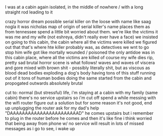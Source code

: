 I was at a cabin again
isolated, in the middle of nowhere / with a long straight rod leading to it


crazy horror dream
possible serial killer on the loose with name like
saag nogla
it was nicholas
map of origin of serial killer's name places them as from tennessee
spend a little bit worried about them. we're like the victims
it was me and my wife (not eshreya, didn't really ever have a face)
we insisted on going to this cabin, the cabin where all the victims were killed
we figured out that that's where hte killer probably was,
as detectives we wnt to go stop him
wife got like mortally wounded / poisoned
the only antidoe was in this cabin place, where all the victims are killed
of course my wife dies
rip, pretty sad
brutal horror scene is what follows!
waves and waves of viscera and gore
mixed with brown shit - possibly literally shit, but as viscous as blood
dead bodies exploding
a dog's body having tons of this stuff running out of it
tons of human bodies doing the same
started from the cabin and propogated outwards
absolutely brutal


cut to:
normal (but stressful) life, i'm staying at a cabin with my family (same cabin)
there's no service upstairs so i'm cut off
spend a while messing with the wifi router
figure out a solution but for some reason it's not good, end up unplugging the router
ask for my dad's help
"DAAAAAAAAAAAAAAAAAAAAAAAD"
he comes upstairs but i remember to plug in the router before he comes
and then it's like fine i think
worried that being away from phone w/ no service will result in lots of missed messages
as i go to see, i wake up